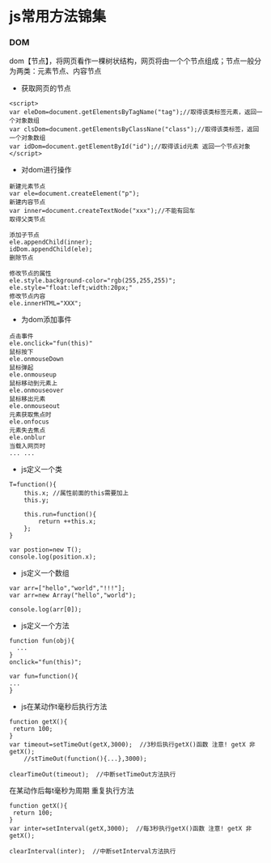 # js常用方法锦集

### DOM
dom【节点】，将网页看作一棵树状结构，网页将由一个个节点组成；节点一般分为两类：元素节点、内容节点

* 获取网页的节点
```
<script>
var eleDom=document.getElementsByTagName("tag");//取得该类标签元素，返回一个对象数组
var clsDom=document.getElementsByClassNane("class");//取得该类标签，返回一个对象数组
var idDom=document.getElementById("id");//取得该id元素 返回一个节点对象
</script>
```

* 对dom进行操作
```
新建元素节点
var ele=document.createElement("p");
新建内容节点
var inner=document.createTextNode("xxx");//不能有回车
取得父类节点

添加子节点
ele.appendChild(inner);
idDom.appendChild(ele);
删除节点

修改节点的属性
ele.style.background-color="rgb(255,255,255)";
ele.style="float:left;width:20px;"
修改节点内容
ele.innerHTML="XXX";

```

* 为dom添加事件
```
点击事件
ele.onclick="fun(this)"
鼠标按下
ele.onmouseDown
鼠标弹起
ele.onmouseup
鼠标移动到元素上
ele.onmouseover
鼠标移出元素
ele.onmouseout
元素获取焦点时
ele.onfocus
元素失去焦点
ele.onblur
当载入网页时
... ...
```

* js定义一个类
```
T=function(){
    this.x; //属性前面的this需要加上
    this.y;
    
    this.run=function(){
        return ++this.x;
    };
}

var postion=new T();
console.log(position.x);
```

* js定义一个数组
```
var arr=["hello","world","!!!"];
var arr=new Array("hello","world");

console.log(arr[0]);
```

* js定义一个方法
```
function fun(obj){
  ...
}
onclick="fun(this)";

var fun=function(){
...
}
```

* js在某动作t毫秒后执行方法
```
function getX(){
 return 100;
}
var timeout=setTimeOut(getX,3000);  //3秒后执行getX()函数 注意! getX 非getX();
    //stTimeOut(function(){...},3000);

clearTimeOut(timeout);  //中断setTimeOut方法执行
```
在某动作后每t毫秒为周期 重复执行方法
```
function getX(){
 return 100;
}
var inter=setInterval(getX,3000);  //每3秒执行getX()函数 注意! getX 非getX();

clearInterval(inter);  //中断setInterval方法执行
```
